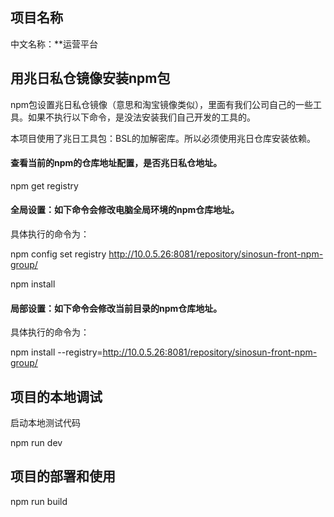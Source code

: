 ## 项目名称

中文名称：**运营平台

## 用兆日私仓镜像安装npm包

npm包设置兆日私仓镜像（意思和淘宝镜像类似），里面有我们公司自己的一些工具。如果不执行以下命令，是没法安装我们自己开发的工具的。

本项目使用了兆日工具包：BSL的加解密库。所以必须使用兆日仓库安装依赖。

#### 查看当前的npm的仓库地址配置，是否兆日私仓地址。

npm get registry

#### 全局设置：如下命令会修改电脑全局环境的npm仓库地址。

具体执行的命令为：

npm config set registry http://10.0.5.26:8081/repository/sinosun-front-npm-group/

npm install

#### 局部设置：如下命令会修改当前目录的npm仓库地址。

具体执行的命令为：

npm install --registry=http://10.0.5.26:8081/repository/sinosun-front-npm-group/

## 项目的本地调试

启动本地测试代码

npm run dev 

## 项目的部署和使用

npm run build